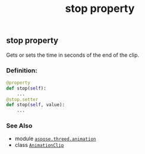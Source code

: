 ﻿---
title: stop property
second_title: Aspose.3D for Python via .NET API References
description: 
type: docs
weight: 140
url: /aspose.threed.animation/animationclip/stop/
is_root: false
---

## stop property


Gets or sets the time in seconds of the end of the clip.
### Definition:
```python
@property
def stop(self):
    ...
@stop.setter
def stop(self, value):
    ...
```

### See Also
* module [`aspose.threed.animation`](../../)
* class [`AnimationClip`](/3d/python-net/aspose.threed.animation/animationclip)
